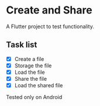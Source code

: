 # Create and Share

A Flutter project to test functionality.

## Task list

- [x] Create a file
- [x] Storage the file
- [x] Load the file
- [x] Share the file
- [x] Load the shared file

Tested only on Android
